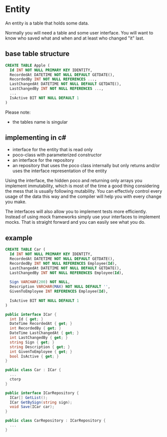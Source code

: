 # Entity

An entity is a table that holds some data. 

Normally you will need a table and some user interface. You will want to know who saved what and when and at least who changed "it" last.

## base table structure

```sql
CREATE TABLE Apple (
  Id INT NOT NULL PRIMARY KEY IDENTITY,
  RecordedAt DATETIME NOT NULL DEFAULT GETDATE(),
  RecordedBy INT NOT NULL REFERENCES ...,
  LastChangedAt DATETIME NOT NULL DEFAULT GETDATE(),
  LastChangedBy INT NOT NULL REFERENCES ...,
  ...
  IsActive BIT NOT NULL DEFAULT 1
)
```

Please note: 
- the tables name is singular

## implementing in c#

- interface for the entity that is read only
- poco-class with parameterized constructor
- an interface for the repository
- an repository that uses the poco class internally but only returns and/or uses the interface representation of the entity

Using the interface, the hidden poco and returning only arrays you implement immutability, which is most of the time a good thing considering the 
mess that is usually following mutability. You can effectivly control every usage of the data this way and the compiler will help you with every
change you make.

The interfaces will also allow you to implement tests more efficiently. Instead of using mock frameworks simply use your interfaces to implement mocks.
That is straight forward and you can easily see what you do.

## example

```sql
CREATE TABLE Car (
  Id INT NOT NULL PRIMARY KEY IDENTITY,
  RecordedAt DATETIME NOT NULL DEFAULT GETDATE(),
  RecordedBy INT NOT NULL REFERENCES Employee(Id),
  LastChangedAt DATETIME NOT NULL DEFAULT GETDATE(),
  LastChangedBy INT NOT NULL REFERENCES Employee(Id),
  
  Sign VARCHAR(200) NOT NULL,
  Description VARCHAR(MAX) NOT NULL DEFAULT '',
  GivenToEmployee INT REFERENCES Employee(Id),
  
  IsActive BIT NOT NULL DEFAULT 1
)
```

```csharp
public interface ICar {
  int Id { get; }
  DateTime RecordedAt { get; }
  int RecordedBy { get; }
  DateTime LastChangedAt { get; }
  int LastChangedBy { get; }
  string Sign { get; }
  string Description { get; }
  int GivenToEmployee { get; }
  bool IsActive { get; }
}

public class Car : ICar {
  ...
  ctorp
}

public interface ICarRepository {
  ICar[] GetList();
  ICar GetBySign(string sign);
  void Save(ICar car);
}

public class CarRepository : ICarRepository {
  ...
}

```
